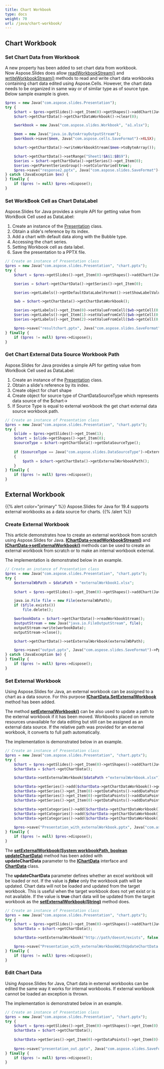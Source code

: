 ```yaml
---
title: Chart Workbook
type: docs
weight: 70
url: /java/chart-workbook/
---
```



## **Chart Workbook**
### **Set Chart Data from Workbook**
A new property has been added to set chart data from workbook. Now Aspose.Slides does allow [readWorkbookStream()](https://apireference.aspose.com/slides/java/com.aspose.slides/IChartData#readWorkbookStream--) and [wrtiteWorkbookStream()](https://apireference.aspose.com/slides/java/com.aspose.slides/IChartData#writeWorkbookStream-byte:A-) methods to read and write chart data workbooks containing chart data edited using Aspose.Cells. However, the chart data needs to be organized in same way or of similar type as of source type. Below sample example is given.

```php
$pres = new Java("com.aspose.slides.Presentation");
try {
    $chart = $pres->getSlides()->get_Item(0)->getShapes()->addChart(Java("com.aspose.slides.ChartType")->Pie, 50, 50, 500, 400);
    $chart->getChartData()->getChartDataWorkbook()->clear(0);

    $workbook = new Java("com.aspose.slides.Workbook", "a1.xlsx");

    $mem = new Java("java.io.ByteArrayOutputStream");
    $workbook->save($mem, Java("com.aspose.cells.SaveFormat")->XLSX);

    $chart->getChartData()->writeWorkbookStream($mem->toByteArray());

    $chart->getChartData()->setRange("Sheet1!$A$1:$B$9");
    $series = $chart->getChartData()->getSeries()->get_Item(0);
    $series->getParentSeriesGroup()->setColorVaried(true);
    $pres->save("response2.pptx", Java("com.aspose.slides.SaveFormat")->Pptx);
} catch (JavaException $ex) {
} finally {
    if ($pres != null) $pres->dispose();
}
```

### **Set WorkBook Cell as Chart DataLabel**
Aspose.Slides for Java provides a simple API for getting value from WorkBook Cell used as DataLabel:

1. Create an instance of the [Presentation](http://www.aspose.com/api/java/slides/com.aspose.slides/classes/Presentation) class.
1. Obtain a slide's reference by its index.
1. Add a chart with default data along with the Bubble type.
1. Accessing the chart series.
1. Setting Workbook cell as data label.
1. Save the presentation to a PPTX file.

```php
// Create an instance of Presentation class
$pres = new Java("com.aspose.slides.Presentation", "chart.pptx");
try {
    $chart = $pres->getSlides()->get_Item(0)->getShapes()->addChart(Java("com.aspose.slides.ChartType")->Bubble, 50, 50, 600, 400, true);

    $series = $chart->getChartData()->getSeries()->get_Item(0);

    $series->getLabels()->getDefaultDataLabelFormat()->setShowLabelValueFromCell(true);

    $wb = $chart->getChartData()->getChartDataWorkbook();

    $series->getLabels()->get_Item(0)->setValueFromCell($wb->getCell(0, "A10", "Label 0 cell value"));
    $series->getLabels()->get_Item(1)->setValueFromCell($wb->getCell(0, "A11", "Label 1 cell value"));
    $series->getLabels()->get_Item(2)->setValueFromCell($wb->getCell(0, "A12", "Label 2 cell value"));

    $pres->save("resultchart.pptx", Java("com.aspose.slides.SaveFormat")->Pptx);
} finally {
    if ($pres != null) $pres->dispose();
}
```

### **Get Chart External Data Source Workbook Path**
Aspose.Slides for Java provides a simple API for getting value from WorkBook Cell used as DataLabel:

1. Create an instance of the [Presentation](http://www.aspose.com/api/java/slides/com.aspose.slides/classes/Presentation) class.
1. Obtain a slide's reference by its index.
1. Create object for chart shape
1. Create object for source type of ChartDataSourceType which represents data source of the $chart->
1. If Source Type is equal to external workbook the get chart external data source workbook path.

```php
// Create an instance of Presentation class
$pres = new Java("com.aspose.slides.Presentation", "chart.pptx");
try {
    $slide = $pres->getSlides()->get_Item(1);
    $chart = $slide->getShapes()->get_Item(0);
    $sourceType = $chart->getChartData()->getDataSourceType();
    
    if ($sourceType == Java("com.aspose.slides.DataSourceType")->ExternalWorkbook)
    {
        $path = $chart->getChartData()->getExternalWorkbookPath();
    }
} finally {
    if ($pres != null) $pres->dispose();
}
```

## **External Workbook**
{{% alert color="primary" %}} 
Aspose.Slides for Java for 19.4 supports external workbooks as a data source for charts.
{{% /alert %}} 

### **Create External Workbook**
This article demonstrates how to create an external workbook from scratch using Aspose.Slides for Java. [**IChartData->readWorkbookStream()**](https://apireference.aspose.com/slides/java/com.aspose.slides/IChartData#readWorkbookStream--) and [**IChartData->setExternalWorkbook()**](https://apireference.aspose.com/slides/java/com.aspose.slides/IChartData#setExternalWorkbook-java.lang.String-) methods can be used to create an external workbook from scratch or to make an internal workbook external.

The implementation is demonstrated below in an example.

```php
// Create an instance of Presentation class
$pres = new Java("com.aspose.slides.Presentation", "chart.pptx");
try {
    $externalWbPath = $dataPath + "externalWorkbook1.xlsx";
    
    $chart = $pres->getSlides()->get_Item(0)->getShapes()->addChart(Java("com.aspose.slides.ChartType")->Pie, 50, 50, 400, 600);

    java.io.File file = new File(externalWbPath);
    if ($file.exists())
        file.delete();

    $worbookData = $chart->getChartData()->readWorkbookStream();
    $outputStream = new Java("java.io.FileOutputStream", file);
    outputStream->write(worbookData);
    outputStream->close();

    $chart->getChartData()->setExternalWorkbook(externalWbPath);

    $pres->save("output.pptx", Java("com.aspose.slides.SaveFormat")->Pptx);
} catch (JavaException $e) {
} finally {
    if ($pres != null) $pres->dispose();
}
```

### **Set External Workbook**
Using Aspose.Slides for Java, an external workbook can be assigned to a chart as a data source. For this purpose [**IChartData.SetExternalWorkbook**](https://apireference.aspose.com/slides/java/com.aspose.slides/IChartData#setExternalWorkbook-java.lang.String-) method has been added.

The method [**setExternalWorkbook()**](https://apireference.aspose.com/slides/java/com.aspose.slides/IChartData#setExternalWorkbook-java.lang.String-) can be also used to update a path to the external workbook if it has been moved. Workbooks placed on remote resources unavailable for data editing but still can be assigned as an external data source. If the relative path was provided for an external workbook, it converts to full path automatically.

The implementation is demonstrated below in an example.

```php
// Create an instance of Presentation class
$pres = new Java("com.aspose.slides.Presentation", "chart.pptx");
try {
    $chart = $pres->getSlides()->get_Item(0)->getShapes()->addChart(Java("com.aspose.slides.ChartType")->Pie, 50, 50, 400, 600, false);
    $chartData = $chart->getChartData();

    $chartData->setExternalWorkbook($dataPath +"externalWorkbook.xlsx");

    $chartData->getSeries()->add($chartData->getChartDataWorkbook()->getCell(0, "B1"), Java("com.aspose.slides.ChartType")->Pie);
    $chartData->getSeries()->get_Item(0)->getDataPoints()->addDataPointForPieSeries($chartData->getChartDataWorkbook()->getCell(0, "B2"));
    $chartData->getSeries()->get_Item(0)->getDataPoints()->addDataPointForPieSeries($chartData->getChartDataWorkbook()->getCell(0, "B3"));
    $chartData->getSeries()->get_Item(0)->getDataPoints()->addDataPointForPieSeries($chartData->getChartDataWorkbook()->getCell(0, "B4"));

    $chartData->getCategories()->add($chartData->getChartDataWorkbook()->getCell(0, "A2"));
    $chartData->getCategories()->add($chartData->getChartDataWorkbook()->getCell(0, "A3"));
    $chartData->getCategories()->add($chartData->getChartDataWorkbook()->getCell(0, "A4"));
    
    $pres->save("Presentation_with_externalWorkbook.pptx", Java("com.aspose.slides.SaveFormat")->Pptx);
} finally {
    if ($pres != null) $pres->dispose();
}
```

The [**setExternalWorkbook(System workbookPath, boolean updateChartData)**](https://apireference.aspose.com/slides/java/com.aspose.slides/IChartData#setExternalWorkbook-java.lang.String-boolean-) method has been added with **updateChartData** parameter to the [**IChartData**](https://apireference.aspose.com/slides/java/com.aspose.slides/IChartData) interface and [**ChartData**](https://apireference.aspose.com/slides/java/com.aspose.slides/ChartData) class.

The **updateChartData** parameter defines whether an excel workbook will be loaded or not. If the value is ***false*** only the workbook path will be updated. Chart data will not be loaded and updated from the target workbook. This is useful when the target workbook does not yet exist or is not available. If the value is **true** chart data will be updated from the target workbook as the [**setExternalWorkbook(String)**](https://apireference.aspose.com/slides/java/com.aspose.slides/IChartData#setExternalWorkbook-java.lang.String-) method does.

```php
// Create an instance of Presentation class
$pres = new Java("com.aspose.slides.Presentation", "chart.pptx");
try {
    $chart = $pres->getSlides()->get_Item(0)->getShapes()->addChart(Java("com.aspose.slides.ChartType")->Pie, 50, 50, 400, 600, true);
    $chartData = $chart->getChartData();

    $chartData->setExternalWorkbook("http://path/doesnt/exists", false);

    $pres->save("Presentation_with_externalWorkbookWithUpdateChartData.pptx", Java("com.aspose.slides.SaveFormat")->Pptx);
} finally {
    if ($pres != null) $pres->dispose();
}
```

### **Edit Chart Data**
Using Aspose.Slides for Java, Chart data in external workbooks can be edited the same way it works for internal workbooks. If external workbook cannot be loaded an exception is thrown.

The implementation is demonstrated below in an example.

```php
// Create an instance of Presentation class
$pres = new Java("com.aspose.slides.Presentation", "chart.pptx");
try {
    $chart = $pres->getSlides()->get_Item(0)->getShapes()->get_Item(0);
    $chartData = $chart->getChartData();
    
    $chartData->getSeries()->get_Item(0)->getDataPoints()->get_Item(0)->getValue()->getAsCell()->setValue(100);
    
    $pres->save("presentation_out.pptx", Java("com.aspose.slides.SaveFormat")->Pptx);
} finally {
    if ($pres != null) $pres->dispose();
}
```
